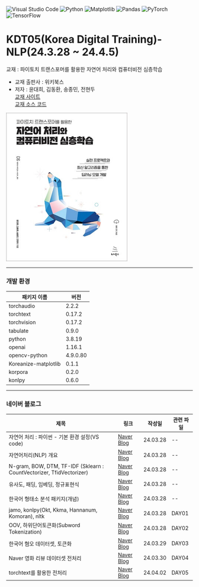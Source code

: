 ![Visual Studio Code](https://img.shields.io/badge/Visual%20Studio%20Code-0078d7.svg?style=for-the-badge&logo=visual-studio-code&logoColor=white)
![Python](https://img.shields.io/badge/python-3670A0?style=for-the-badge&logo=python&logoColor=ffdd54)
![Matplotlib](https://img.shields.io/badge/Matplotlib-%23ffffff.svg?style=for-the-badge&logo=Matplotlib&logoColor=black)
![Pandas](https://img.shields.io/badge/pandas-%23150458.svg?style=for-the-badge&logo=pandas&logoColor=white)
![PyTorch](https://img.shields.io/badge/PyTorch-%23EE4C2C.svg?style=for-the-badge&logo=PyTorch&logoColor=white)
![TensorFlow](https://img.shields.io/badge/TensorFlow-%23FF6F00.svg?style=for-the-badge&logo=TensorFlow&logoColor=white)

# KDT05(Korea Digital Training)- NLP(24.3.28 ~ 24.4.5)

교재 : 파이토치 트랜스포머를 활용한 자연어 처리와 컴퓨터비전 심층학습

- 교재 출판사 : 위키북스
- 저자 : 윤대희, 김동환, 송종민, 전현두  
  [교재 사이트](https://wikibook.co.kr/pytorchtrf/)  
   [교재 소스 코드](https://github.com/wikibook/pytorchtrf)

![alt text](image.png)

<hr/>

### 개발 환경

| 패키지 이름          | 버전     |
| -------------------- | -------- |
| torchaudio           | 2.2.2    |
| torchtext            | 0.17.2   |
| torchvision          | 0.17.2   |
| tabulate             | 0.9.0    |
| python               | 3.8.19   |
| openai               | 1.16.1   |
| opencv-python        | 4.9.0.80 |
| Koreanize-matplotlib | 0.1.1    |
| korpora              | 0.2.0    |
| konlpy               | 0.6.0    |

<hr/>

### 네이버 블로그

| 제목                                                                 | 링크           | 작성일   | 관련 파일 |
| -------------------------------------------------------------------- | -------------- | -------- | --------- |
| 자연어 처리 : 파이썬 - 기본 환경 설정(VS code)                       | [Naver Blog]() | 24.03.28 | --        |
| 자연어처리(NLP) 개요                                                 | [Naver Blog]() | 24.03.28 | --        |
| N-gram, BOW, DTM, TF-IDF (Sklearn : CountVectorizer, TfidVectorizer) | [Naver Blog]() | 24.03.28 | --        |
| 유사도, 패딩, 임베딩, 정규표현식                                     | [Naver Blog]() | 24.03.28 | --        |
| 한국어 형태소 분석 패키지(개념)                                      | [Naver Blog]() | 24.03.28 | --        |
| jamo, konlpy(Okt, Kkma, Hannanum, Komoran), nltk                     | [Naver Blog]() | 24.03.28 | DAY01     |
| OOV, 하위단어토큰화(Subword Tokenization)                            | [Naver Blog]() | 24.03.28 | DAY02     |
| 한국어 혐오 데이터셋, 토큰화                                         | [Naver Blog]() | 24.03.29 | DAY03     |
| Naver 영화 리뷰 데이터셋 전처리                                      | [Naver Blog]() | 24.03.30 | DAY04     |
| torchtext를 활용한 전처리                                            | [Naver Blog]() | 24.04.02 | DAY05     |
